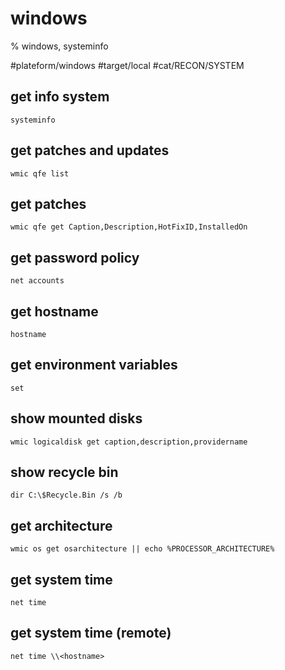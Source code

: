 # windows
% windows, systeminfo

#plateform/windows #target/local #cat/RECON/SYSTEM

## get info system
```
systeminfo
```

## get patches and updates
```
wmic qfe list
```

## get patches
```
wmic qfe get Caption,Description,HotFixID,InstalledOn
```

## get password policy
```
net accounts
```


## get hostname
```
hostname
```

## get environment variables
```
set
```

## show mounted disks
```
wmic logicaldisk get caption,description,providername
```

## show recycle bin
```
dir C:\$Recycle.Bin /s /b
```

## get architecture
```
wmic os get osarchitecture || echo %PROCESSOR_ARCHITECTURE%
```

## get system time
```
net time
```

## get system time (remote)
```
net time \\<hostname>
```
